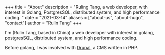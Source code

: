 +++
title = "About"
description = "Ruling Tang, a web developer, with interest in Golang, PostgresSQL, distributed system, and high performance coding. "
date = "2021-03-14"
aliases = ["about-us", "about-hugo", "contact"]
author = "Rulin Tang"
+++

I'm (Rulin Tang, based in China) a web developer with interest in golang, postgresSQL, distributed system, and high performance coding.

Before golang, I was involved with [Drupal](https://www.drupal.org/u/smiletrl), a CMS written in PHP.
